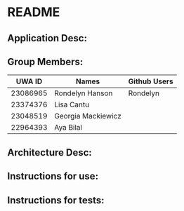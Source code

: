 # README
## Application Desc:


## Group Members:
| UWA ID    | Names              | Github Users |
| --------  | -------            | -------      |
| 23086965  | Rondelyn Hanson    | Rondelyn     |
| 23374376  | Lisa Cantu         |              |
| 23048519  | Georgia Mackiewicz |              |
| 22964393  |  Aya Bilal         |              |


## Architecture Desc:


## Instructions for use:


## Instructions for tests:
